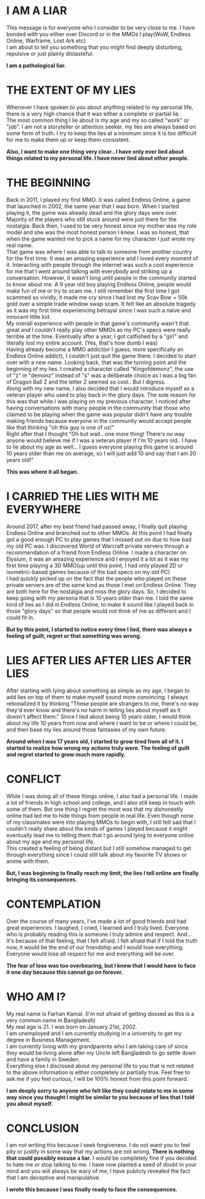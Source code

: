 # I AM A LIAR

This message is for everyone who I consider to be very close to me. I have bonded with you either over Discord or in the MMOs I play(WoW, Endless Online, Warframe, Lost Ark etc)  
I am about to tell you something that you might find deeply disturbing, repulsive or just plainly distasteful.  

**I am a pathological liar.**

# THE EXTENT OF MY LIES

Whenever I have spoken to you about anything related to my personal life, there is a very high chance that it was either a complete or partial lie.  
The most common thing I lie about is my age and my so called "work" or "job". I am not a storyteller or attention seeker, my lies are always based on some form of truth. I try to keep the lies at a minimum since it is too difficult for me to make them up or keep them consistent.  

**Also, I want to make one thing very clear.. I have only ever lied about things related to my personal life. I have never lied about other people.**

# THE BEGINNING
Back in 2011, I played my first MMO. It was called Endless Online, a game that launched in 2002, the same year that I was born. When I started playing it, the game was already dead and the glory days were over. Majority of the players who still stuck around were just there for the nostalgia. Back then, I used to be very honest since my mother was my role model and she was the most honest person I knew. I was so honest, that when the game wanted me to pick a name for my character I just wrote my real name.  
That game was where I was able to talk to someone from another country for the first time. It was an amazing experience and I loved every moment of it. Interacting with people through the internet was such a cool experience for me that I went around talking with everybody and striking up a conversation. However, it wasn't long until people in the community started to know about me. A 9 year old boy playing Endless Online, people would make fun of me or try to scam me. I still remember the first time I got scammed so vividly, it made me cry since I had lost my Scav Bow + 50k gold over a simple trade window swap scam. It felt like an absolute tragedy as it was my first time experiencing betrayal since I was such a naive and innocent little kid.  
My overall experience with people in that game's community wasn't that great and I couldn't really play other MMOs as my PC's specs were really terrible at the time. Eventually after a year, I got catfished by a "girl" and literally lost my entire account. (Yes, that's how dumb I was)  
Having already become a MMO addict(or I guess, more specifically an Endless Online addict), I couldn't just quit the game there. I decided to start over with a new name. Looking back, that was the turning point and the beginning of my lies. I created a character called "Kingofdemonz", the use of "z" in "demonz" instead of "s" was a deliberate choice as I was a big fan of Dragon Ball Z and the letter Z seemed so cool.. But I digress.  
Along with my new name, I also decided that I would introduce myself as a veteran player who used to play back in the glory days. The sole reason for this was that while I was playing on my previous character, I noticed after having conversations with many people in the community that those who claimed to be playing when the game was popular didn't have any trouble making friends because everyone in the community would accept people like that thinking "oh this guy is one of us!"  
Right after that I thought "Oh but wait.. one more thing! There's no way anyone would believe me if I was a veteran player if I'm 10 years old.. I have to lie about my age as well... I guess everyone playing this game is around 10 years older than me on average, so I will just add 10 and say that I am 20 years old!"  

**This was where it all began.**

# I CARRIED THE LIES WITH ME EVERYWHERE

Around 2017, after my best friend had passed away, I finally quit playing Endless Online and branched out to other MMOs. At this point I had finally got a good enough PC to play games that I missed out on due to how bad my old PC was. I discovered World of Warcraft private servers through a recommendation of a friend from Endless Online. I made a character on Elysium, it was an amazing experience and I enjoyed it a lot as it was my first time playing a 3D MMO(up until this point, I had only played 2D or isometric-based games because of the bad specs on my old PC)  
I had quickly picked up on the fact that the people who played on these private servers are of the same kind as those I met on Endless Online. They are both here for the nostalgia and miss the glory days. So, I decided to keep going with my persona that is 10 years older than me. I told the same kind of lies as I did in Endless Online, to make it sound like I played back in those "glory days" so that people would not think of me as different and I could fit in.  

**But by this point, I started to notice every time I lied, there was always a feeling of guilt, regret or that something was wrong.**

# LIES AFTER LIES AFTER LIES AFTER LIES

After starting with lying about something as simple as my age, I began to add lies on top of them to make myself sound more convincing. I always retionalized it by thinking "These people are strangers to me, there's no way they'd ever know and there's no harm in telling lies about myself as it doesn't affect them."
Since I lied about being 10 years older, I would think about my life 10 years from now and where I want to be or where I could be, and then base my lies around those fantasies of my own future.  

**Around when I was 17 years old, I started to grow tired from all of it. I started to realize how wrong my actions truly were. The feeling of guilt and regret started to grow much more rapidly.**

# CONFLICT

While I was doing all of these things online, I also had a personal life. I made a lot of friends in high school and college, and I also still keep in touch with some of them. But one thing I regret the most was that my dishonestly online had led me to hide things from people in real life. Even though none of my classmates were into playing MMOs to begin with, I still felt sad that I couldn't really share about the kinds of games I played because it might eventually lead me to telling them that I go around lying to everyone online about my age and my personal life.  
This created a feeling of being distant but I still somehow managed to get through everything since I could still talk about my favorite TV shows or anime with them.  

**But, I was beginning to finally reach my limit, the lies I tell online are finally bringing its consequences.**

# CONTEMPLATION

Over the course of many years, I've made a lot of good friends and had great experiences. I laughed, I cried, I learned and I truly lived. Everyone who is probably reading this is someone I truly admire and respect. And... It's because of that feeling, that I felt afraid. I felt afraid that if I told the truth now, it would be the end of our friendship and I would lose everything. Everyone would lose all respect for me and everything will be over.  

**The fear of loss was too overbearing, but I knew that I would have to face it one day because this cannot go on forever.**

# WHO AM I?

My real name is Farhan Kamal. (I'm not afraid of getting doxxed as this is a very common name in Bangladesh)  
My real age is 21. I was born on January 21st, 2002.  
I am unemployed and I am currently studying in a university to get my degree in Business Management.  
I am currently living with my grandparents who I am taking care of since they would be living alone after my Uncle left Bangladesh to go settle down and have a family in Sweden.  
Everything else I disclosed about my personal life to you that is not related to the above information is either completely or partially true. Feel free to ask me if you feel curious, I will be 100% honest from this point forward.  

**I am deeply sorry to anyone who felt like they could relate to me in some way since you thought I might be similar to you because of lies that I told you about myself.**

# CONCLUSION

I am not writing this because I seek forgiveness. I do not want you to feel pity or justify in some way that my actions are not wrong. **There is nothing that could possibly excuse a liar.** I would be completely fine if you decided to hate me or stop talking to me. I have now planted a seed of doubt in your mind and you will always be wary of me, I have publicly revealed the fact that I am deceptive and manipulative.  

**I wrote this because I was finally ready to face the consequences.**
